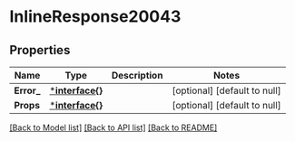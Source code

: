 # InlineResponse20043

## Properties
Name | Type | Description | Notes
------------ | ------------- | ------------- | -------------
**Error_** | [***interface{}**](interface{}.md) |  | [optional] [default to null]
**Props** | [***interface{}**](interface{}.md) |  | [optional] [default to null]

[[Back to Model list]](../README.md#documentation-for-models) [[Back to API list]](../README.md#documentation-for-api-endpoints) [[Back to README]](../README.md)

